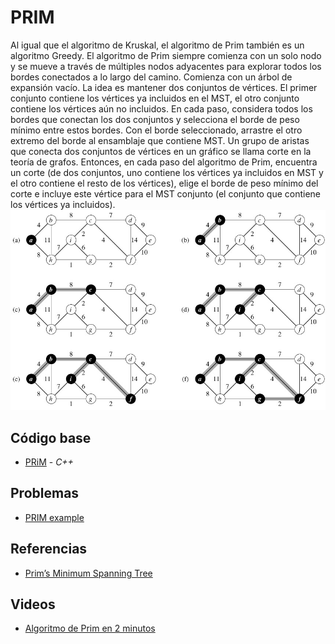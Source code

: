 # PRIM
Al igual que el algoritmo de Kruskal, el algoritmo de Prim también es un algoritmo Greedy. El algoritmo de Prim siempre comienza con un solo nodo y se mueve
a través de múltiples nodos adyacentes para explorar todos los bordes conectados a lo largo del camino. Comienza con un árbol de expansión vacío. La idea es
mantener dos conjuntos de vértices. El primer conjunto contiene los vértices ya incluidos en el MST, el otro conjunto contiene los vértices aún no incluidos.
En cada paso, considera todos los bordes que conectan los dos conjuntos y selecciona el borde de peso mínimo entre estos bordes. Con el borde seleccionado,
arrastre el otro extremo del borde al ensamblaje que contiene MST. Un grupo de aristas que conecta dos conjuntos de vértices en un gráfico se llama corte en
la teoría de grafos. Entonces, en cada paso del algoritmo de Prim, encuentra un corte (de dos conjuntos, uno contiene los vértices ya incluidos en MST y el
otro contiene el resto de los vértices), elige el borde de peso mínimo del corte e incluye este vértice para el MST conjunto 
(el conjunto que contiene los vértices ya incluidos).
![PRIM](https://raw.githubusercontent.com/xibsked/menka/master/books/design-analysis-of-algorithm/706a6a0a86851e378f23c49a3464baf41.png)
## Código base
-  [PRiM](prim.cpp) - _C++_

## Problemas
-  [PRIM example](https://www.gatevidyalay.com/prims-algorithm-prim-algorithm-example/)


## Referencias 
-  [Prim’s Minimum Spanning Tree ](https://www.geeksforgeeks.org/prims-minimum-spanning-tree-mst-greedy-algo-5/)
## Videos
-  [Algoritmo de Prim en 2 minutos](https://www.youtube.com/watch?v=cplfcGZmX7I)
